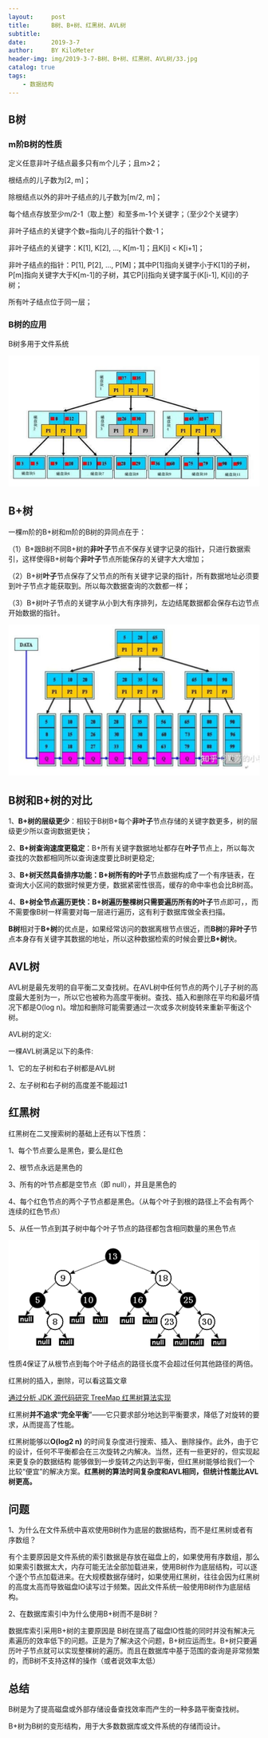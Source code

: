 ```yaml
---
layout:     post
title:      B树、B+树、红黑树、AVL树
subtitle:   
date:       2019-3-7
author:     BY KiloMeter
header-img: img/2019-3-7-B树、B+树、红黑树、AVL树/33.jpg
catalog: true
tags:
    - 数据结构
---
```



## B树

### m阶B树的性质

定义任意非叶子结点最多只有m个儿子；且m>2；

根结点的儿子数为[2, m]；

除根结点以外的非叶子结点的儿子数为[m/2, m]；

每个结点存放至少m/2-1（取上整）和至多m-1个关键字；（至少2个关键字）

非叶子结点的关键字个数=指向儿子的指针个数-1；

非叶子结点的关键字：K[1], K[2], …, K[m-1]；且K[i] < K[i+1]；

非叶子结点的指针：P[1], P[2], …, P[M]；其中P[1]指向关键字小于K[1]的子树，P[m]指向关键字大于K[m-1]的子树，其它P[i]指向关键字属于(K[i-1], K[i])的子树；

所有叶子结点位于同一层；

### B树的应用

B树多用于文件系统

![](/img/2019-3-7-B树、B+树、红黑树、AVL树/B树.PNG)

## B+树

一棵m阶的B+树和m阶的B树的异同点在于：

（1）B+跟B树不同B+树的**非叶子**节点不保存关键字记录的指针，只进行数据索引，这样使得B+树每个**非叶子**节点所能保存的关键字大大增加；

（2）B+树**叶子**节点保存了父节点的所有关键字记录的指针，所有数据地址必须要到叶子节点才能获取到。所以每次数据查询的次数都一样；

（3）B+树叶子节点的关键字从小到大有序排列，左边结尾数据都会保存右边节点开始数据的指针。

![](/img/2019-3-7-B树、B+树、红黑树、AVL树/B+树.PNG)

## B树和B+树的对比

1、**B+树的层级更少**：相较于B树B+每个**非叶子**节点存储的关键字数更多，树的层级更少所以查询数据更快；

2、**B+树查询速度更稳定**：B+所有关键字数据地址都存在**叶子**节点上，所以每次查找的次数都相同所以查询速度要比B树更稳定;

3、**B+树天然具备排序功能：**B+树所有的**叶子**节点数据构成了一个有序链表，在查询大小区间的数据时候更方便，数据紧密性很高，缓存的命中率也会比B树高。

4、**B+树全节点遍历更快：**B+树遍历整棵树只需要遍历所有的**叶子**节点即可，，而不需要像B树一样需要对每一层进行遍历，这有利于数据库做全表扫描。

**B树**相对于**B+树**的优点是，如果经常访问的数据离根节点很近，而**B树**的**非叶子**节点本身存有关键字其数据的地址，所以这种数据检索的时候会要比**B+树**快。

## AVL树

AVL树是最先发明的自平衡二叉查找树。在AVL树中任何节点的两个儿子子树的高度最大差别为一，所以它也被称为高度平衡树。查找、插入和删除在平均和最坏情况下都是O(log n)。增加和删除可能需要通过一次或多次树旋转来重新平衡这个树。

AVL树的定义:

一棵AVL树满足以下的条件:

1、它的左子树和右子树都是AVL树

2、左子树和右子树的高度差不能超过1

## 红黑树

红黑树在二叉搜索树的基础上还有以下性质：

1、每个节点要么是黑色，要么是红色

2、根节点永远是黑色的

3、所有的叶节点都是空节点（即 null），并且是黑色的

4、每个红色节点的两个子节点都是黑色。（从每个叶子到根的路径上不会有两个连续的红色节点）

5、从任一节点到其子树中每个叶子节点的路径都包含相同数量的黑色节点

![](/img/2019-3-7-B树、B+树、红黑树、AVL树/Java红黑树.png)

性质4保证了从根节点到每个叶子结点的路径长度不会超过任何其他路径的两倍。

红黑树的插入，删除，可以看这篇文章

[通过分析 JDK 源代码研究 TreeMap 红黑树算法实现](https://www.ibm.com/developerworks/cn/java/j-lo-tree/index.html?ca=drs-)

红黑树**并不追求“完全平衡**”——它只要求部分地达到平衡要求，降低了对旋转的要求，从而提高了性能。

红黑树能够以**O(log2 n)** 的时间复杂度进行搜索、插入、删除操作。此外，由于它的设计，任何不平衡都会在三次旋转之内解决。当然，还有一些更好的，但实现起来更复杂的数据结构 能够做到一步旋转之内达到平衡，但红黑树能够给我们一个比较“便宜”的解决方案。**红黑树的算法时间复杂度和AVL相同，但统计性能比AVL树更高。**

## 问题

1、为什么在文件系统中喜欢使用B树作为底层的数据结构，而不是红黑树或者有序数组？

有个主要原因是文件系统的索引数据是存放在磁盘上的，如果使用有序数组，那么如果索引数据太大，内存可能无法全部加载进来，使用B树作为底层结构，可以逐个逐个节点加载进来。在大规模数据存储时，如果使用红黑树，往往会因为红黑树的高度太高而导致磁盘IO读写过于频繁。因此文件系统一般使用B树作为底层结构。

2、在数据库索引中为什么使用B+树而不是B树？

数据库索引采用B+树的主要原因是 B树在提高了磁盘IO性能的同时并没有解决元素遍历的效率低下的问题。正是为了解决这个问题，B+树应运而生。B+树只要遍历叶子节点就可以实现整棵树的遍历。而且在数据库中基于范围的查询是非常频繁的，而B树不支持这样的操作（或者说效率太低）

## 总结

B树是为了提高磁盘或外部存储设备查找效率而产生的一种多路平衡查找树。

B+树为B树的变形结构，用于大多数数据库或文件系统的存储而设计。

